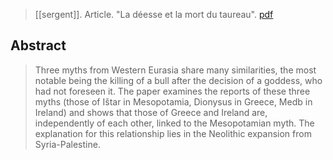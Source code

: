 > [[sergent]]. Article. "La déesse et la mort du taureau". [pdf](a/sergent2018.pdf)

## Abstract
> Three myths from Western Eurasia share many similarities, the most notable being the killing of a bull after the decision of a goddess, who had not foreseen it. The paper examines the reports of these three myths (those of Ištar in Mesopotamia, Dionysus in Greece, Medb in Ireland) and shows that those of Greece and Ireland are, independently of each other, linked to the Mesopotamian myth. The explanation for this relationship lies in the Neolithic expansion from Syria-Palestine.